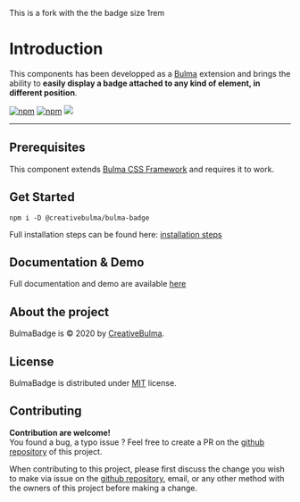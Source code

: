This is a fork with the the badge size 1rem

# Introduction

This components has been developped as a [Bulma](https://bulma.io) extension and brings the ability to **easily display a badge attached to any kind of element, in different position**.

[![npm](https://img.shields.io/npm/v/@creativebulma/bulma-badge.svg)](https://www.npmjs.com/package/@creativebulma/bulma-badge)
[![npm](https://img.shields.io/npm/dm/@creativebulma/bulma-badge.svg)](https://www.npmjs.com/package/@creativebulma/bulma-badge)
[![](https://data.jsdelivr.com/v1/package/npm/@creativebulma/bulma-badge/badge)](https://www.jsdelivr.com/package/npm/@creativebulma/bulma-badge)

---

## Prerequisites

This component extends [Bulma CSS Framework](https://bulma.io) and requires it to work.

## Get Started

```shell
npm i -D @creativebulma/bulma-badge
```

Full installation steps can be found here: [installation steps](https://bulma-badge.netlify.app/get-started)

## Documentation & Demo

Full documentation and demo are available [here](https://bulma-badge.netlify.app/get-started)

## About the project

BulmaBadge is © 2020 by [CreativeBulma](https://github.com/CreativeBulma).

## License

BulmaBadge is distributed under [MIT](https://github.com/CreativeBulma/bulma-badge/blob/master/LICENSE) license.

## Contributing

**Contribution are welcome!**  
You found a bug, a typo issue ? Feel free to create a PR on the [github repository](https://github.com/CreativeBulma/bulma-badge/) of this project.

When contributing to this project, please first discuss the change you wish to make via issue on the [github repository](https://github.com/CreativeBulma/bulma-badge/issues), email, or any other method with the owners of this project before making a change.
